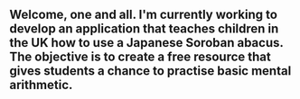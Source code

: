 ## Welcome, one and all. I'm currently working to develop an application that teaches children in the UK how to use a Japanese Soroban abacus. The objective is to create a free resource that gives students a chance to practise basic mental arithmetic. 

<!--
**jezdavisuk/jezdavisuk** is a ✨ _special_ ✨ repository because its `README.md` (this file) appears on your GitHub profile.

Here are some ideas to get you started:

- 🔭 I’m currently working on ...
- 🌱 I’m currently learning ...
- 👯 I’m looking to collaborate on ...
- 🤔 I’m looking for help with ...
- 💬 Ask me about ...
- 📫 How to reach me: ...
- 😄 Pronouns: ...
- ⚡ Fun fact: ...
-->
